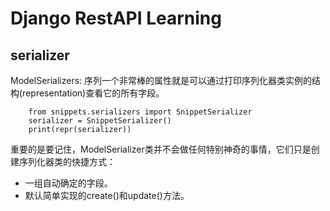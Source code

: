 
# Django RestAPI Learning

## serializer

ModelSerializers: 序列一个非常棒的属性就是可以通过打印序列化器类实例的结构(representation)查看它的所有字段。

        from snippets.serializers import SnippetSerializer
        serializer = SnippetSerializer()
        print(repr(serializer))

重要的是要记住，ModelSerializer类并不会做任何特别神奇的事情，它们只是创建序列化器类的快捷方式：
* 一组自动确定的字段。
* 默认简单实现的create()和update()方法。
